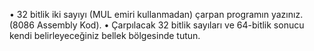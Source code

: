 •	32 bitlik iki sayıyı (MUL emiri kullanmadan)  çarpan programın yazınız. (8086 Assembly Kod).
• Çarpılacak 32 bitlik sayıları ve 64-bitlik sonucu kendi belirleyeceğiniz bellek bölgesinde tutun.
